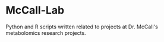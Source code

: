 # McCall-Lab
Python and R scripts written related to projects at Dr. McCall's metabolomics research projects.

